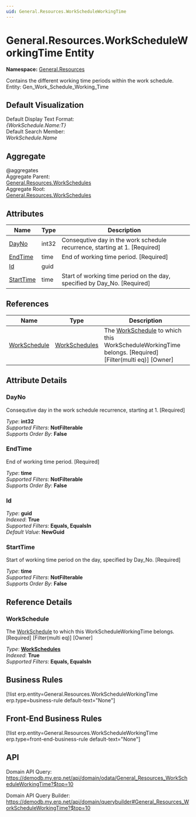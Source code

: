 ```yaml
---
uid: General.Resources.WorkScheduleWorkingTime
---
```

# General.Resources.WorkScheduleWorkingTime Entity

**Namespace:** [General.Resources](General.Resources.md)  

Contains the different working time periods within the work schedule. Entity: Gen_Work_Schedule_Working_Time

## Default Visualization
Default Display Text Format:  
_{WorkSchedule.Name:T}_  
Default Search Member:  
_WorkSchedule.Name_  

## Aggregate
  @aggregates  
Aggregate Parent:  
[General.Resources.WorkSchedules](General.Resources.WorkSchedules.md)  
Aggregate Root:  
[General.Resources.WorkSchedules](General.Resources.WorkSchedules.md)  

## Attributes

| Name | Type | Description |
| ---- | ---- | --- |
| [DayNo](General.Resources.WorkScheduleWorkingTime.md#dayno) | int32 | Consequtive day in the work schedule recurrence, starting at 1. [Required] 
| [EndTime](General.Resources.WorkScheduleWorkingTime.md#endtime) | time | End of working time period. [Required] 
| [Id](General.Resources.WorkScheduleWorkingTime.md#id) | guid |  
| [StartTime](General.Resources.WorkScheduleWorkingTime.md#starttime) | time | Start of working time period on the day, specified by Day_No. [Required] 

## References

| Name | Type | Description |
| ---- | ---- | --- |
| [WorkSchedule](General.Resources.WorkScheduleWorkingTime.md#workschedule) | [WorkSchedules](General.Resources.WorkSchedules.md) | The [WorkSchedule](General.Resources.WorkScheduleWorkingTime.md#workschedule) to which this WorkScheduleWorkingTime belongs. [Required] [Filter(multi eq)] [Owner] |


## Attribute Details

### DayNo

Consequtive day in the work schedule recurrence, starting at 1. [Required]

_Type_: **int32**  
_Supported Filters_: **NotFilterable**  
_Supports Order By_: **False**  

### EndTime

End of working time period. [Required]

_Type_: **time**  
_Supported Filters_: **NotFilterable**  
_Supports Order By_: **False**  

### Id

_Type_: **guid**  
_Indexed_: **True**  
_Supported Filters_: **Equals, EqualsIn**  
_Default Value_: **NewGuid**  

### StartTime

Start of working time period on the day, specified by Day_No. [Required]

_Type_: **time**  
_Supported Filters_: **NotFilterable**  
_Supports Order By_: **False**  


## Reference Details

### WorkSchedule

The [WorkSchedule](General.Resources.WorkScheduleWorkingTime.md#workschedule) to which this WorkScheduleWorkingTime belongs. [Required] [Filter(multi eq)] [Owner]

_Type_: **[WorkSchedules](General.Resources.WorkSchedules.md)**  
_Indexed_: **True**  
_Supported Filters_: **Equals, EqualsIn**  



## Business Rules

[!list erp.entity=General.Resources.WorkScheduleWorkingTime erp.type=business-rule default-text="None"]

## Front-End Business Rules

[!list erp.entity=General.Resources.WorkScheduleWorkingTime erp.type=front-end-business-rule default-text="None"]

## API

Domain API Query:
<https://demodb.my.erp.net/api/domain/odata/General_Resources_WorkScheduleWorkingTime?$top=10>

Domain API Query Builder:
<https://demodb.my.erp.net/api/domain/querybuilder#General_Resources_WorkScheduleWorkingTime?$top=10>

